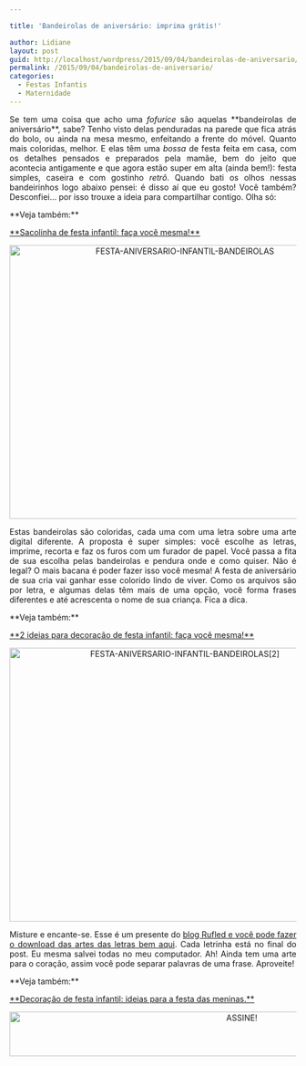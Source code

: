 ```yaml
---

title: 'Bandeirolas de aniversário: imprima grátis!'

author: Lidiane
layout: post
guid: http://localhost/wordpress/2015/09/04/bandeirolas-de-aniversario/
permalink: /2015/09/04/bandeirolas-de-aniversario/
categories:
  - Festas Infantis
  - Maternidade
---
```

<p align="justify">
  Se tem uma coisa que acho uma <em>fofurice</em> são aquelas **bandeirolas de aniversário**, sabe? Tenho visto delas penduradas na parede que fica atrás do bolo, ou ainda na mesa mesmo, enfeitando a frente do móvel. Quanto mais coloridas, melhor. E elas têm uma <em>bossa</em> de festa feita em casa, com os detalhes pensados e preparados pela mamãe, bem do jeito que acontecia antigamente e que agora estão super em alta (ainda bem!): festa simples, caseira e com gostinho <em>retrô</em>. Quando bati os olhos nessas bandeirinhos logo abaixo pensei: é disso aí que eu gosto! Você também? Desconfiei… por isso trouxe a ideia para compartilhar contigo. Olha só:
</p>

<p align="justify">
  **Veja também:**
</p>

<p align="justify">
  <a href="http://www.trololodemulher.com.br/2015/08/07/sacolinha-de-festa-infantil/" target="_blank">**Sacolinha de festa infantil: faça você mesma!**</a>
</p>

<p align="center">
  <a href="http://www.trololodemulher.com.br/blog/wp-content/uploads/2015/09/FESTA-ANIVERSARIO-INFANTIL-BANDEIROLAS.jpg"><img class="alignnone size-full wp-image-11414" src="http://www.trololodemulher.com.br/blog/wp-content/uploads/2015/09/FESTA-ANIVERSARIO-INFANTIL-BANDEIROLAS.jpg" alt="FESTA-ANIVERSARIO-INFANTIL-BANDEIROLAS" width="600" height="480" /></a>
</p>

<p align="justify">
  Estas bandeirolas são coloridas, cada uma com uma letra sobre uma arte digital diferente. A proposta é super simples: você escolhe as letras, imprime, recorta e faz os furos com um furador de papel. Você passa a fita de sua escolha pelas bandeirolas e pendura onde e como quiser. Não é legal? O mais bacana é poder fazer isso você mesma! A festa de aniversário de sua cria vai ganhar esse colorido lindo de viver. Como os arquivos são por letra, e algumas delas têm mais de uma opção, você forma frases diferentes e até acrescenta o nome de sua criança. Fica a dica.
</p>

<p align="justify">
  **Veja também:**
</p>

<p align="justify">
  <a href="http://www.decoracaodacasa.com/festa-decoracao-infantil/" target="_blank">**2 ideias para decoração de festa infantil: faça você mesma!**</a>
</p>

<p align="center">
  <a href="http://www.trololodemulher.com.br/blog/wp-content/uploads/2015/09/FESTA-ANIVERSARIO-INFANTIL-BANDEIROLAS2.jpg"><img class="alignnone size-full wp-image-11415" src="http://www.trololodemulher.com.br/blog/wp-content/uploads/2015/09/FESTA-ANIVERSARIO-INFANTIL-BANDEIROLAS2.jpg" alt="FESTA-ANIVERSARIO-INFANTIL-BANDEIROLAS[2]" width="600" height="480" /></a>
</p>

<p align="justify">
  Misture e encante-se. Esse é um presente do <a href="http://ruffledblog.com/printable-alphabet-bunting/" target="_blank">blog Rufled e você pode fazer o download das artes das letras bem aqui</a>. Cada letrinha está no final do post. Eu mesma salvei todas no meu computador. Ah! Ainda tem uma arte para o coração, assim você pode separar palavras de uma frase. Aproveite!
</p>

<p align="justify">
  **Veja também:**
</p>

<p align="justify">
  <a href="http://www.decoracaodacasa.com/decoracao-festa-infantil/" target="_blank">**Decoração de festa infantil: ideias para a festa das meninas.**</a>
</p>

<p align="center">
  <a href="http://feedburner.google.com/fb/a/mailverify?uri=blogBichaFemea&loc=en_US" target="_blank"><img class="alignnone size-full wp-image-10439" src="http://www.trololodemulher.com.br/blog/wp-content/uploads/2014/09/ASSINE.png" alt="ASSINE!" width="800" height="78" /></a>
</p>

<p align="justify">
